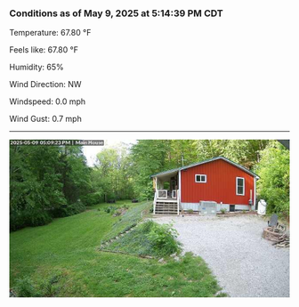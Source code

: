 ### Conditions as of May 9, 2025 at 5:14:39 PM CDT 

Temperature: 67.80 &deg;F

Feels like: 67.80 &deg;F

Humidity: 65%

Wind Direction: NW

Windspeed: 0.0 mph

Wind Gust: 0.7 mph

---

<img src="./images/latest.jpeg"/>

